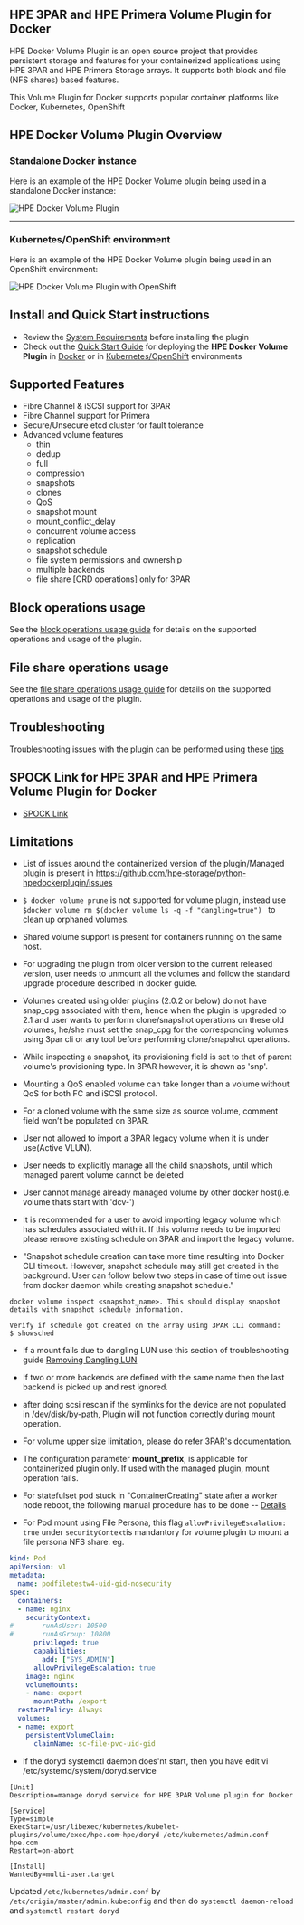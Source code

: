 ## HPE 3PAR and HPE Primera Volume Plugin for Docker

HPE Docker Volume Plugin is an open source project that provides persistent storage and features for your containerized applications using HPE 3PAR and HPE Primera Storage arrays.
It supports both block and file (NFS shares) based features.

This Volume Plugin for Docker supports popular container platforms like Docker, Kubernetes, OpenShift 

## HPE Docker Volume Plugin Overview

### **Standalone Docker instance**

Here is an example of the HPE Docker Volume plugin being used in a standalone Docker instance:

![HPE Docker Volume Plugin](/docs/img/3PAR_docker_design_diagram_75.png)

---
### **Kubernetes/OpenShift environment**

Here is an example of the HPE Docker Volume plugin being used in an OpenShift environment:

![HPE Docker Volume Plugin with OpenShift](/docs/img/3PAR_k8_design_diagram_75.png)

## Install and Quick Start instructions

* Review the [System Requirements](/docs/system-reqs.md) before installing the plugin
* Check out the [Quick Start Guide](/docs/quick_start_guide.md) for deploying the **HPE Docker Volume Plugin** in [Docker](/docs/quick_start_guide.md#docker) or in [Kubernetes/OpenShift](/docs/quick_start_guide.md#k8) environments


## Supported Features

* Fibre Channel & iSCSI support for 3PAR
* Fibre Channel support for Primera
* Secure/Unsecure etcd cluster for fault tolerance
* Advanced volume features
  * thin
  * dedup
  * full
  * compression
  * snapshots
  * clones
  * QoS
  * snapshot mount
  * mount_conflict_delay
  * concurrent volume access
  * replication
  * snapshot schedule
  * file system permissions and ownership
  * multiple backends
  * file share [CRD operations] only for 3PAR

## Block operations usage

See the [block operations usage guide](/docs/usage.md) for details on the supported operations and usage of the plugin.

## File share operations usage

See the [file share operations usage guide](/docs/share_usage.md) for details on the supported operations and usage of the plugin.

## Troubleshooting

Troubleshooting issues with the plugin can be performed using these [tips](/docs/troubleshooting.md)


## SPOCK Link for HPE 3PAR and HPE Primera Volume Plugin for Docker

* [SPOCK Link](https://spock.corp.int.hpe.com/spock/utility/document.aspx?docurl=Shared%20Documents/hw/3par/3par_volume_plugin_for_docker.pdf)

## Limitations
- List of issues around the containerized version of the plugin/Managed plugin is present in https://github.com/hpe-storage/python-hpedockerplugin/issues 

- ``$ docker volume prune`` is not supported for volume plugin, instead use ``$docker volume rm $(docker volume ls -q -f "dangling=true") `` to clean up orphaned volumes.

- Shared volume support is present for containers running on the same host.

- For upgrading the plugin from older version to the current released version, user needs to unmount all the volumes and follow the standard
 upgrade procedure described in docker guide. 
 
- Volumes created using older plugins (2.0.2 or below) do not have snap_cpg associated with them, hence when the plugin is upgraded to      2.1 and user wants to perform clone/snapshot operations on these old volumes, he/she must set the snap_cpg for the
   corresponding volumes using 3par cli or any tool before performing clone/snapshot operations.

- While inspecting a snapshot, its provisioning field is set to that of parent volume's provisioning type. In 3PAR however, it is shown as 'snp'.

- Mounting a QoS enabled volume can take longer than a volume without QoS for both FC and iSCSI protocol.

- For a cloned volume with the same size as source volume, comment field won’t be populated on 3PAR.

- User not allowed to import a 3PAR legacy volume when it is under use(Active VLUN).

- User needs to explicitly manage all the child snapshots, until which managed parent volume cannot be deleted

- User cannot manage already managed volume by other docker host(i.e. volume thats start with 'dcv-')

- It is recommended for a user to avoid importing legacy volume which has schedules associated with it. If this volume needs to be imported please remove existing schedule on 3PAR and import the legacy volume.

- "Snapshot schedule creation can take more time resulting into Docker CLI timeout. However, snapshot schedule may still get created in the background. User can follow below two steps in case of time out issue from docker daemon while creating snapshot schedule."

```Inspect the snapshot to verify if the snapshot schedule got created
docker volume inspect <snapshot_name>. This should display snapshot details with snapshot schedule information.

Verify if schedule got created on the array using 3PAR CLI command:
$ showsched
```

- If a mount fails due to dangling LUN use this section of troubleshooting guide [Removing Dangling LUN](https://github.com/hpe-storage/python-hpedockerplugin/blob/master/docs/troubleshooting.md#removing-dangling-lun)

- If two or more backends are defined with the same name then the last backend is picked up and rest ignored.

- after doing scsi rescan if the symlinks for the device are not populated in /dev/disk/by-path, Plugin will not function correctly during mount operation.

- For volume upper size limitation, please do refer 3PAR's documentation.

- The configuration parameter **mount_prefix**, is applicable for containerized plugin only. If used with the managed plugin, mount operation fails.

- For statefulset pod stuck in "ContainerCreating" state after a worker node reboot, the following manual procedure has to be done -- [Details ](https://github.com/hpe-storage/python-hpedockerplugin/blob/master/docs/recover_post_reboot.md)

- For Pod mount using File Persona, this flag `allowPrivilegeEscalation: true` under `securityContext`is mandantory for volume plugin to mount a file persona NFS share.
eg.
```yaml
kind: Pod
apiVersion: v1
metadata:
  name: podfiletestw4-uid-gid-nosecurity
spec:
  containers:
  - name: nginx
    securityContext:
#       runAsUser: 10500
#       runAsGroup: 10800
      privileged: true
      capabilities:
        add: ["SYS_ADMIN"]
      allowPrivilegeEscalation: true
    image: nginx
    volumeMounts:
    - name: export
      mountPath: /export
  restartPolicy: Always
  volumes:
  - name: export
    persistentVolumeClaim:
      claimName: sc-file-pvc-uid-gid
  ```
- if the doryd systemctl daemon does'nt start, then you have edit 
vi /etc/systemd/system/doryd.service
```
[Unit]
Description=manage doryd service for HPE 3PAR Volume plugin for Docker

[Service]
Type=simple
ExecStart=/usr/libexec/kubernetes/kubelet-plugins/volume/exec/hpe.com~hpe/doryd /etc/kubernetes/admin.conf hpe.com
Restart=on-abort

[Install]
WantedBy=multi-user.target
```
Updated `/etc/kubernetes/admin.conf` by `/etc/origin/master/admin.kubeconfig` and then do `systemctl daemon-reload` and `systemctl restart doryd`
